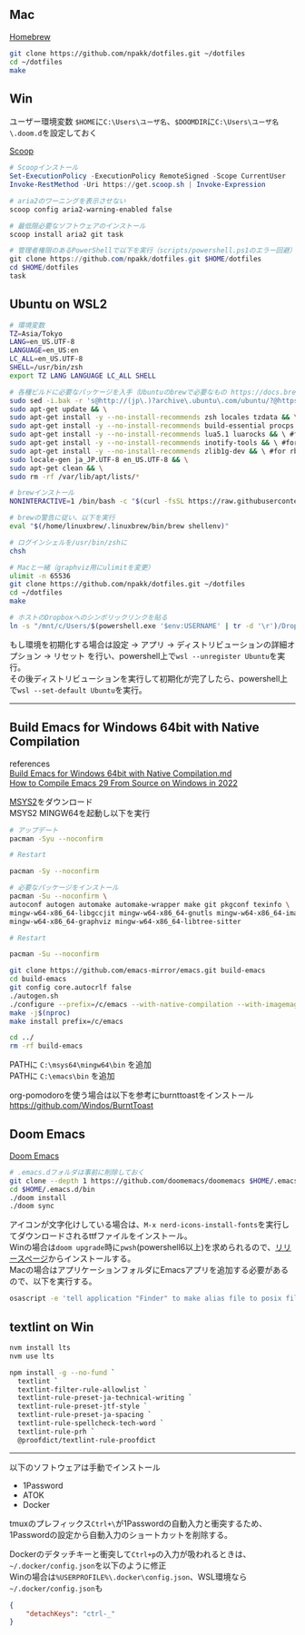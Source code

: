 ## Mac
[Homebrew](https://brew.sh)
```sh
git clone https://github.com/npakk/dotfiles.git ~/dotfiles
cd ~/dotfiles
make
```

## Win
ユーザー環境変数 `$HOME`に`C:\Users\ユーザ名`、`$DOOMDIR`に`C:\Users\ユーザ名\.doom.d`を設定しておく

[Scoop](https://scoop.sh/)
```ps1
# Scoopインストール
Set-ExecutionPolicy -ExecutionPolicy RemoteSigned -Scope CurrentUser
Invoke-RestMethod -Uri https://get.scoop.sh | Invoke-Expression

# aria2のワーニングを表示させない
scoop config aria2-warning-enabled false

# 最低限必要なソフトウェアのインストール
scoop install aria2 git task

# 管理者権限のあるPowerShellで以下を実行（scripts/powershell.ps1のエラー回避）
git clone https://github.com/npakk/dotfiles.git $HOME/dotfiles
cd $HOME/dotfiles
task
```

## Ubuntu on WSL2
```sh
# 環境変数
TZ=Asia/Tokyo
LANG=en_US.UTF-8
LANGUAGE=en_US:en
LC_ALL=en_US.UTF-8
SHELL=/usr/bin/zsh
export TZ LANG LANGUAGE LC_ALL SHELL

# 各種ビルドに必要なパッケージを入手（Ubuntuのbrewで必要なもの https://docs.brew.sh/Homebrew-on-Linux#requirements）
sudo sed -i.bak -r 's@http://(jp\.)?archive\.ubuntu\.com/ubuntu/?@https://ftp.udx.icscoe.jp/Linux/ubuntu/@g' /etc/apt/sources.list && \
sudo apt-get update && \
sudo apt-get install -y --no-install-recommends zsh locales tzdata && \
sudo apt-get install -y --no-install-recommends build-essential procps curl file git && \ #for Homebrew
sudo apt-get install -y --no-install-recommends lua5.1 luarocks && \ #for Neovim
sudo apt-get install -y --no-install-recommends inotify-tools && \ #for Neovim LSP
sudo apt-get install -y --no-install-recommends zlib1g-dev && \ #for rbenv
sudo locale-gen ja_JP.UTF-8 en_US.UTF-8 && \
sudo apt-get clean && \
sudo rm -rf /var/lib/apt/lists/*

# brewインストール
NONINTERACTIVE=1 /bin/bash -c "$(curl -fsSL https://raw.githubusercontent.com/Homebrew/install/HEAD/install.sh)"

# brewの警告に従い、以下を実行
eval "$(/home/linuxbrew/.linuxbrew/bin/brew shellenv)"

# ログインシェルを/usr/bin/zshに
chsh

# Macと一緒（graphviz用にulimitを変更）
ulimit -n 65536
git clone https://github.com/npakk/dotfiles.git ~/dotfiles
cd ~/dotfiles
make

# ホストのDropboxへのシンボリックリンクを貼る
ln -s "/mnt/c/Users/$(powershell.exe '$env:USERNAME' | tr -d '\r')/Dropbox/" ~/Dropbox
```
もし環境を初期化する場合は設定 → アプリ → ディストリビューションの詳細オプション → リセット を行い、powershell上で`wsl --unregister Ubuntu`を実行。  
その後ディストリビューションを実行して初期化が完了したら、powershell上で`wsl --set-default Ubuntu`を実行。 

---
## Build Emacs for Windows 64bit with Native Compilation
references  
[Build Emacs for Windows 64bit with Native Compilation.md](https://gist.github.com/nauhygon/f3b44f51b34e89bc54f8)  
[How to Compile Emacs 29 From Source on Windows in 2022](https://readingworldmagazine.com/emacs/2022-02-24-compiling-emacs-29-from-source-on-windows/)  

[MSYS2](https://www.msys2.org)をダウンロード  
MSYS2 MINGW64を起動し以下を実行  
```sh
# アップデート
pacman -Syu --noconfirm

# Restart
```

```sh
pacman -Sy --noconfirm

# 必要なパッケージをインストール
pacman -Su --noconfirm \
autoconf autogen automake automake-wrapper make git pkgconf texinfo \
mingw-w64-x86_64-libgccjit mingw-w64-x86_64-gnutls mingw-w64-x86_64-imagemagick \
mingw-w64-x86_64-graphviz mingw-w64-x86_64-libtree-sitter

# Restart
```

```sh
pacman -Su --noconfirm

git clone https://github.com/emacs-mirror/emacs.git build-emacs
cd build-emacs
git config core.autocrlf false
./autogen.sh
./configure --prefix=/c/emacs --with-native-compilation --with-imagemagick --with-tree-sitter --without-dbus --without-pop
make -j$(nproc)
make install prefix=/c/emacs

cd ../
rm -rf build-emacs
```
PATHに `C:\msys64\mingw64\bin` を追加  
PATHに `C:\emacs\bin` を追加

org-pomodoroを使う場合は以下を参考にburnttoastをインストール  
https://github.com/Windos/BurntToast

## Doom Emacs
[Doom Emacs](https://github.com/doomemacs/doomemacs/blob/master/docs/getting_started.org)
```sh
# .emacs.dフォルダは事前に削除しておく
git clone --depth 1 https://github.com/doomemacs/doomemacs $HOME/.emacs.d
cd $HOME/.emacs.d/bin
./doom install
./doom sync
```
アイコンが文字化けしている場合は、`M-x nerd-icons-install-fonts`を実行してダウンロードされるttfファイルをインストール。  
Winの場合は`doom upgrade`時に`pwsh`(powershell6以上)を求められるので、[リリースページ](https://github.com/PowerShell/PowerShell)からインストールする。  
Macの場合はアプリケーションフォルダにEmacsアプリを追加する必要があるので、以下を実行する。
```sh
osascript -e 'tell application "Finder" to make alias file to posix file "/opt/homebrew/opt/emacs-plus@30/Emacs.app" at posix file "/Applications" with properties {name:"Emacs.app"}'
```

## textlint on Win
```sh
nvm install lts
nvm use lts

npm install -g --no-fund `
  textlint `
  textlint-filter-rule-allowlist `
  textlint-rule-preset-ja-technical-writing `
  textlint-rule-preset-jtf-style `
  textlint-rule-preset-ja-spacing `
  textlint-rule-spellcheck-tech-word `
  textlint-rule-prh `
  @proofdict/textlint-rule-proofdict
```

---
以下のソフトウェアは手動でインストール
- 1Password
- ATOK
- Docker

tmuxのプレフィックス`Ctrl+\`が1Passwordの自動入力と衝突するため、1Passwordの設定から自動入力のショートカットを削除する。

Dockerのデタッチキーと衝突して`Ctrl+p`の入力が吸われるときは、`~/.docker/config.json`を以下のように修正  
Winの場合は`%USERPROFILE%\.docker\config.json`、WSL環境なら`~/.docker/config.json`も
```json
{
    "detachKeys": "ctrl-_"
}
```
